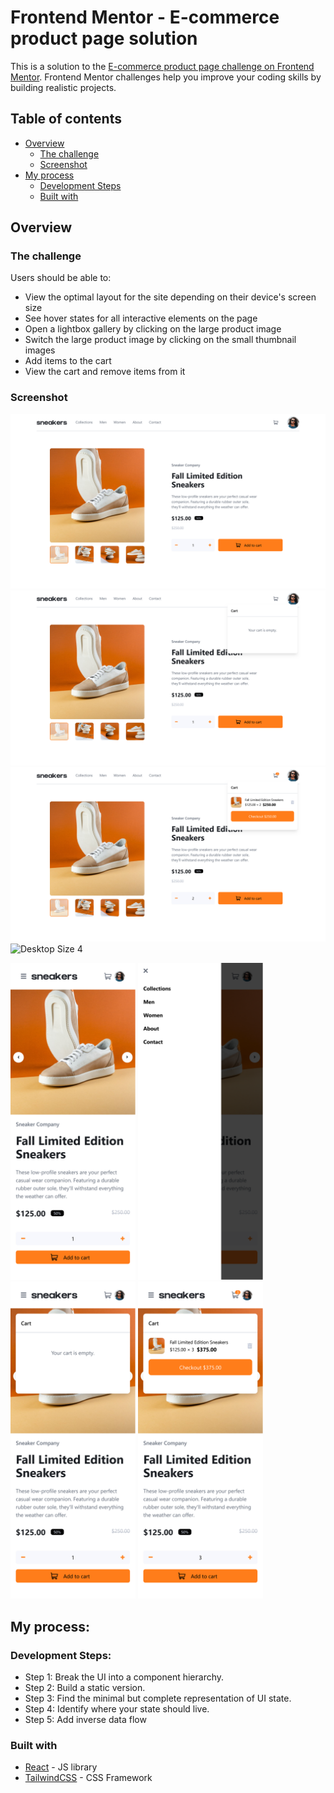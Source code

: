 # Frontend Mentor - E-commerce product page solution

This is a solution to the [E-commerce product page challenge on Frontend Mentor](https://www.frontendmentor.io/challenges/ecommerce-product-page-UPsZ9MJp6). Frontend Mentor challenges help you improve your coding skills by building realistic projects.

## Table of contents

- [Overview](#overview)
  - [The challenge](#the-challenge)
  - [Screenshot](#screenshot)
- [My process](#my-process)
  - [Development Steps](#development-steps)
  - [Built with](#built-with)


## Overview


### The challenge

Users should be able to:

- View the optimal layout for the site depending on their device's screen size
- See hover states for all interactive elements on the page
- Open a lightbox gallery by clicking on the large product image
- Switch the large product image by clicking on the small thumbnail images
- Add items to the cart
- View the cart and remove items from it

### Screenshot

![Desktop Size 1](./E-commerce_Product_Page/Screenshots/Desktop1.png)
![Desktop Size 2](./E-commerce_Product_Page/Screenshots/Desktop2.png)
![Desktop Size 3](./E-commerce_Product_Page/Screenshots/Desktop3.png)
![Desktop Size 4](./E-commerce_Product_Page/Screenshots/Desktop4.png)

<img src="./E-commerce_Product_Page/Screenshots/Mobile1.png" alt="drawing" width="200" style="display:inline"/>
<img src="./E-commerce_Product_Page/Screenshots/Mobile2.png" alt="drawing" width="200" style="display:inline"/>
<img src="./E-commerce_Product_Page/Screenshots/Mobile3.png" alt="drawing" width="200" style="display:inline"/>
<img src="./E-commerce_Product_Page/Screenshots/Mobile4.png" alt="drawing" width="200" style="display:inline"/>


## My process:

### Development Steps:
- Step 1: Break the UI into a component hierarchy.
- Step 2: Build a static version.
- Step 3: Find the minimal but complete representation of UI state.
- Step 4: Identify where your state should live.
- Step 5: Add inverse data flow 


### Built with

- [React](https://reactjs.org/) - JS library
- [TailwindCSS](https://tailwindcss.com/) - CSS Framework

